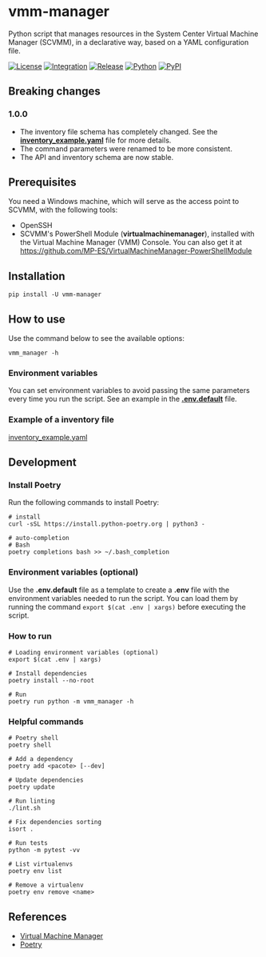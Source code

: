 # vmm-manager

Python script that manages resources in the System Center Virtual Machine Manager (SCVMM), in a declarative way, based on a YAML configuration file.

[![License](https://img.shields.io/github/license/MP-ES/vmm_manager.svg)](LICENSE)
[![Integration](https://github.com/MP-ES/vmm_manager/workflows/Integration/badge.svg)](https://github.com/MP-ES/vmm_manager/actions?query=workflow%3AIntegration)
[![Release](https://github.com/MP-ES/vmm_manager/workflows/Release/badge.svg)](https://github.com/MP-ES/vmm_manager/actions?query=workflow%3ARelease)
[![Python](https://img.shields.io/pypi/pyversions/vmm-manager.svg)](https://pypi.python.org/pypi/vmm-manager)
[![PyPI](http://img.shields.io/pypi/v/vmm-manager.svg)](https://pypi.python.org/pypi/vmm-manager)

## Breaking changes

### 1.0.0

- The inventory file schema has completely changed. See the [**inventory_example.yaml**](inventory_example.yaml) file for more details.
- The command parameters were renamed to be more consistent.
- The API and inventory schema are now stable.

## Prerequisites

You need a Windows machine, which will serve as the access point to SCVMM, with the following tools:

- OpenSSH
- SCVMM's PowerShell Module (**virtualmachinemanager**), installed with the Virtual Machine Manager (VMM) Console. You can also get it at <https://github.com/MP-ES/VirtualMachineManager-PowerShellModule>

## Installation

```shell
pip install -U vmm-manager
```

## How to use

Use the command below to see the available options:

```shell
vmm_manager -h
```

### Environment variables

You can set environment variables to avoid passing the same parameters every time you run the script. See an example in the [**.env.default**](.env.default) file.

### Example of a inventory file

[inventory_example.yaml](inventory_example.yaml)

## Development

### Install Poetry

Run the following commands to install Poetry:

```shell
# install
curl -sSL https://install.python-poetry.org | python3 -

# auto-completion
# Bash
poetry completions bash >> ~/.bash_completion
```

### Environment variables (optional)

Use the **.env.default** file as a template to create a **.env** file with the environment variables needed to run the script. You can load them by running the command `export $(cat .env | xargs)` before executing the script.

### How to run

```shell
# Loading environment variables (optional)
export $(cat .env | xargs)

# Install dependencies
poetry install --no-root

# Run
poetry run python -m vmm_manager -h
```

### Helpful commands

```shell
# Poetry shell
poetry shell

# Add a dependency
poetry add <pacote> [--dev]

# Update dependencies
poetry update

# Run linting
./lint.sh

# Fix dependencies sorting
isort .

# Run tests
python -m pytest -vv

# List virtualenvs
poetry env list

# Remove a virtualenv
poetry env remove <name>
```

## References

- [Virtual Machine Manager](https://docs.microsoft.com/en-us/powershell/module/virtualmachinemanager/?view=systemcenter-ps-2019)
- [Poetry](https://python-poetry.org/)
